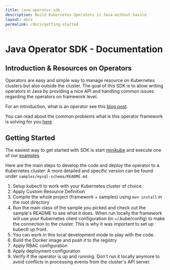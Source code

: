 ```yaml
---
title: java-operator-sdk
description: Build Kubernetes Operators in Java without hassle
layout: docs
permalink: /docs/getting-started
---
```


# Java Operator SDK - Documentation

## Introduction & Resources on Operators

Operators are easy and simple way to manage resource on Kubernetes clusters but
also outside the cluster. The goal of this SDK is to allow writing operators in Java by
providing a nice API and handling common issues regarding the operators on framework level.
   
For an introduction, what is an operator see this [blog post](https://blog.container-solutions.com/kubernetes-operators-explained).

You can read about the common problems what is this operator framework is solving for you [here](https://blog.container-solutions.com/a-deep-dive-into-the-java-operator-sdk).

## Getting Started

The easiest way to get started with SDK is start [minikube](https://kubernetes.io/docs/tasks/tools/install-minikube/) and 
execute one of our [examples](https://github.com/java-operator-sdk/samples/tree/main/mysql-schema)

Here are the main steps to develop the code and deploy the operator to a Kubernetes cluster. A more detailed and specific
version can be found under `samples/mysql-schema/README.md`.

1. Setup kubectl to work with your Kubernetes cluster of choice.
1. Apply Custom Resource Definition
1. Compile the whole project (framework + samples) using `mvn install` in the root directory
1. Run the main class of the sample you picked and check out the sample's README to see what it does.
When run locally the framework will use your Kubernetes client configuration (in ~/.kube/config) to make the connection
to the cluster. This is why it was important to set up kubectl up front.
1. You can work in this local development mode to play with the code.
1. Build the Docker image and push it to the registry
1. Apply RBAC configuration
1. Apply deployment configuration
1. Verify if the operator is up and running. Don't run it locally anymore to avoid conflicts in processing events from 
the cluster's API server.



